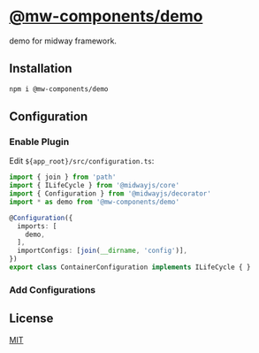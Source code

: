 # [@mw-components/demo](https://www.npmjs.com/package/@mw-components/demo) 
demo for midway framework.


## Installation
```sh
npm i @mw-components/demo
```


## Configuration

### Enable Plugin

Edit `${app_root}/src/configuration.ts`:

```ts
import { join } from 'path'
import { ILifeCycle } from '@midwayjs/core'
import { Configuration } from '@midwayjs/decorator'
import * as demo from '@mw-components/demo'

@Configuration({
  imports: [
    demo,
  ],
  importConfigs: [join(__dirname, 'config')],
})
export class ContainerConfiguration implements ILifeCycle { }

```

### Add Configurations


## License
[MIT](LICENSE)

